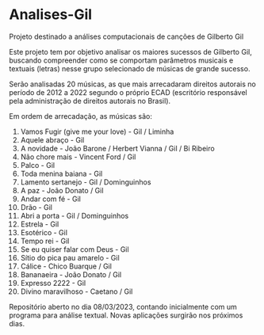 # Analises-Gil
Projeto destinado a análises computacionais de canções de Gilberto Gil


Este projeto tem por objetivo analisar os maiores sucessos de Gilberto Gil, buscando compreender como se comportam parâmetros musicais e textuais (letras) nesse grupo selecionado de músicas de grande sucesso.

Serão analisadas 20 músicas, as que mais arrecadaram direitos autorais no período de 2012 a 2022 segundo o próprio ECAD (escritório responsável pela administração de direitos autorais no Brasil).

Em ordem de arrecadação, as músicas são:

1. Vamos Fugir (give me your love) - Gil / Liminha
2. Aquele abraço - Gil
3. A novidade - João Barone / Herbert Vianna / Gil / Bi Ribeiro
4. Não chore mais - Vincent Ford / Gil
5. Palco - Gil
6. Toda menina baiana - Gil
7. Lamento sertanejo - Gil / Dominguinhos
8. A paz - João Donato / Gil
9. Andar com fé - Gil
10. Drão - Gil
11. Abri a porta - Gil / Dominguinhos
12. Estrela - Gil
13. Esotérico - Gil
14. Tempo rei - Gil
15. Se eu quiser falar com Deus - Gil
16. Sítio do pica pau amarelo - Gil
17. Cálice - Chico Buarque / Gil
18. Bananaeira - João Donato / Gil
19. Expresso 2222 - Gil
20. Divino maravilhoso - Caetano / Gil 

Repositório aberto no dia 08/03/2023, contando inicialmente com um programa para análise textual. Novas aplicações surgirão nos próximos dias.  
